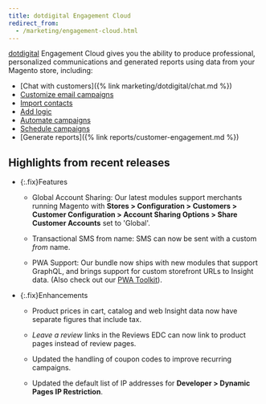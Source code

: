 ```yaml
---
title: dotdigital Engagement Cloud
redirect_from:
  - /marketing/engagement-cloud.html
---
```


[dotdigital][1] Engagement Cloud gives you the ability to produce professional, personalized communications and generated reports using data from your Magento store, including:

- [Chat with customers]({% link marketing/dotdigital/chat.md %})
- [Customize email campaigns][2]
- [Import contacts][3]
- [Add logic][4]
- [Automate campaigns][5]
- [Schedule campaigns][6]
- [Generate reports]({% link reports/customer-engagement.md %})

## Highlights from recent releases

- {:.fix}Features

   - Global Account Sharing: Our latest modules support merchants running Magento with **Stores > Configuration > Customers > Customer Configuration > Account Sharing Options > Share Customer Accounts** set to 'Global'.

   - Transactional SMS from name: SMS can now be sent with a custom _from_ name.

   - PWA Support: Our bundle now ships with new modules that support GraphQL, and brings support for custom storefront URLs to Insight data. (Also check out our [PWA Toolkit][7]).

- {:.fix}Enhancements

   - Product prices in cart, catalog and web Insight data now have separate figures that include tax.

   - _Leave a review_ links in the Reviews EDC can now link to product pages instead of review pages.

   - Updated the handling of coupon codes to improve recurring campaigns.

   - Updated the default list of IP addresses for **Developer > Dynamic Pages IP Restriction**.

[1]: https://dotdigital.com/
[2]: https://support.dotdigital.com/hc/en-gb/articles/115001930050-Email-campaigns-an-overview
[3]: https://support.dotdigital.com/hc/en-gb/articles/212211898-Importing-contacts-into-an-address-book
[4]: https://support.dotdigital.com/hc/en-gb/articles/212213938-Using-decisions-to-branch-automated-programs
[5]: https://support.dotdigital.com/hc/en-gb/articles/212213998-Automated-and-triggered-campaigns-an-overview
[6]: https://support.dotdigital.com/hc/en-gb/articles/212213998-Automated-and-triggered-campaigns-an-overview
[7]: https://github.com/dotmailer/ec-magento-pwa-toolkit
